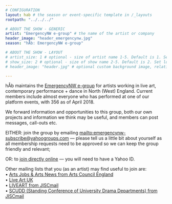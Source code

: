 ```yaml
---
# CONFIGURATION
layout: hab # the season or event-specific template in /_layouts
rootpath: "../../../"

# ABOUT THE SHOW - GENERIC
artist: "EmergencyNW e-group" # the name of the artist or company
header_image: "header_emergencynw.jpg"
season: "hÅb: EmergencyNW e-group"

# ABOUT THE SHOW - LAYOUT
# artist_size: 1 # optional - size of artist name 1-5. Default is 1. Set longer names to lower values
# show_size: 2 # optional - size of show name 2-5. Default is 2. Set longer names to lower values
# header_image: "header.jpg" # optional custom background image, relative to current page

---
```

hÅb maintains the <a href="http://groups.yahoo.com/group/emergencynw" target="_blank">EmergencyNW e-group</a> for artists working in live art, contemporary performance + dance in North (West) England. Current members include almost everyone who has performed at one of our platform events, with 356 as of April 2018.        
           
We forward information and opportunities to this group, both our own projects and information we think may be useful, and members can post messages, call-outs etc.       

EITHER: join the group by emailing <mailto:emergencynw-subscribe@yahoogroups.com> — please tell us a little bit about yourself as all membership requests need to be approved so we can keep the group friendly and relevant;         
          
OR: to <a href="http://groups.yahoo.com/group/emergencynw" target="_blank">join directly online</a> — you will need to have a Yahoo ID.        
           
Other mailing lists that you (as an artist) may find useful to join are:         
• <a href="http://www.artsjobs.org.uk/subscribe" target="_blank">Arts Jobs & Arts News from Arts Council England</a>        
• <a href="http://www.liveartuk.org/pages/sign-up" target="_blank">Live Art UK</a>         
• <a href="http://www.jiscmail.ac.uk/cgi-bin/webadmin?A0=LIVEART" target="_blank">LIVEART from JISCmail</a>         
• <a href="http://www.jiscmail.ac.uk/cgi-bin/webadmin?A0=SCUDD" target="_blank">SCUDD (Standing Conference of University Drama Departments) from JISCmail</a>
